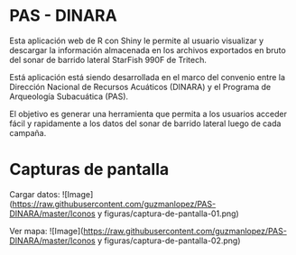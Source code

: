 PAS - DINARA
===

Esta aplicación web de R con Shiny le permite al usuario visualizar y descargar la información almacenada en los archivos exportados en bruto del sonar de barrido lateral StarFish 990F de Tritech. 

Está aplicación está siendo desarrollada en el marco del convenio entre la Dirección Nacional de Recursos Acuáticos (DINARA) y el Programa de Arqueología Subacuática (PAS).

El objetivo es generar una herramienta que permita a los usuarios acceder fácil y rapidamente a los datos del sonar de barrido lateral luego de cada campaña.

Capturas de pantalla
===

Cargar datos:
![Image](https://raw.githubusercontent.com/guzmanlopez/PAS-DINARA/master/Iconos y figuras/captura-de-pantalla-01.png)

Ver mapa:
![Image](https://raw.githubusercontent.com/guzmanlopez/PAS-DINARA/master/Iconos y figuras/captura-de-pantalla-02.png)
